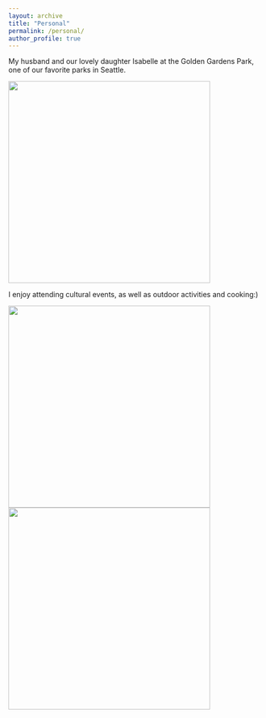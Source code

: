 ```yaml
---
layout: archive
title: "Personal"
permalink: /personal/
author_profile: true
---
```



My husband and our lovely daughter Isabelle at the Golden Gardens Park, one of our favorite parks in Seattle.

<img src="https://econmonicagr.github.io/images/issy.jpg" width="400">


I enjoy attending cultural events, as well as outdoor activities and cooking:)

<img src="https://econmonicagr.github.io/images/monicacooking.JPG" width="400">
<img src="https://econmonicagr.github.io/images/snowboard.JPG" width="400">
